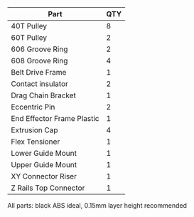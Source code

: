 |Part                       |QTY|
|---------------------------|---|
|40T Pulley                 |8  |
|60T Pulley                 |2  |
|606 Groove Ring            |2  |
|608 Groove Ring            |4  |
|Belt Drive Frame           |1  |
|Contact insulator          |2  |
|Drag Chain Bracket         |1  |
|Eccentric Pin              |2  |
|End Effector Frame Plastic |1  |
|Extrusion Cap              |4  |
|Flex Tensioner             |1  |
|Lower Guide Mount          |1  |
|Upper Guide Mount          |1  |
|XY Connector Riser         |1  |
|Z Rails Top Connector      |1  |

All parts: black ABS ideal, 0.15mm layer height recommended
